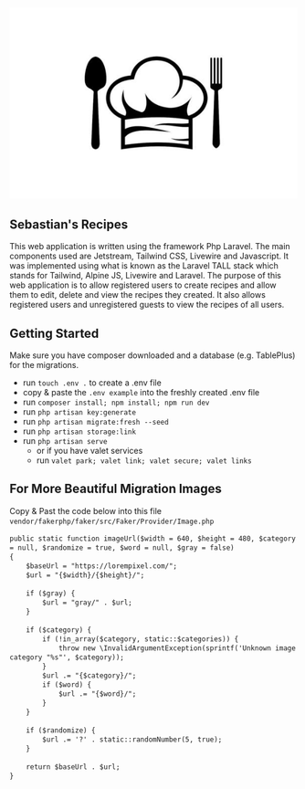 ![Logo](public/images/chef-hat.jpeg)

## Sebastian's Recipes

This web application is written using the framework Php Laravel. The main components used are Jetstream, Tailwind CSS, Livewire and Javascript. It was implemented using what is known as the Laravel TALL stack which stands for Tailwind, Alpine JS, Livewire and Laravel. The purpose of this web application is to allow registered users to create recipes and allow them to edit, delete and view the recipes they created. It also allows registered users and unregistered guests to view the recipes of all users. 

## Getting Started

Make sure you have composer downloaded and a database (e.g. TablePlus) for the migrations. 

* run `touch .env .` to create a .env file
* copy & paste the `.env example` into the freshly created .env file
* run `composer install; npm install; npm run dev`
* run `php artisan key:generate`
* run `php artisan migrate:fresh --seed`
* run `php artisan storage:link`
* run `php artisan serve`
  * or if you have valet services
  * run `valet park; valet link; valet secure; valet links`
  
## For More Beautiful Migration Images

Copy & Past the code below into this file `vendor/fakerphp/faker/src/Faker/Provider/Image.php`


    public static function imageUrl($width = 640, $height = 480, $category = null, $randomize = true, $word = null, $gray = false)
    {
        $baseUrl = "https://lorempixel.com/";
        $url = "{$width}/{$height}/";

        if ($gray) {
            $url = "gray/" . $url;
        }

        if ($category) {
            if (!in_array($category, static::$categories)) {
                throw new \InvalidArgumentException(sprintf('Unknown image category "%s"', $category));
            }
            $url .= "{$category}/";
            if ($word) {
                $url .= "{$word}/";
            }
        }

        if ($randomize) {
            $url .= '?' . static::randomNumber(5, true);
        }

        return $baseUrl . $url;
    }
